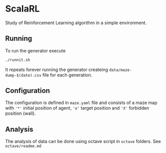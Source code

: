 # ScalaRL

Study of Reinforcement Learning algorithm in a simple environment.

## Running

To run the generator execute

```bash
./runnit.sh
```

It repeats forever running the generator createing `data/maze-dump-$(date).csv` file for each generation.

## Configuration

The configuration is defined in `maze.yaml` file and consists of a maze map with `'*'` initial position of agent, `'o'` target position and `'X'` forbidden position (wall).

## Analysis

The analysis of data can be done using octave script in `octave` folders.
See `octave/readme.md`
